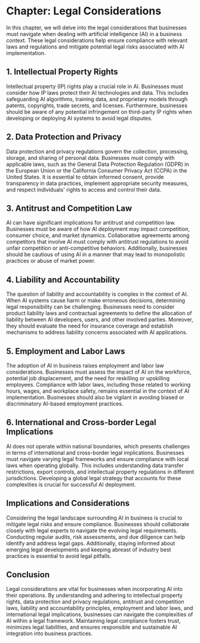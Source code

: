 Chapter: Legal Considerations
=============================

In this chapter, we will delve into the legal considerations that businesses must navigate when dealing with artificial intelligence (AI) in a business context. These legal considerations help ensure compliance with relevant laws and regulations and mitigate potential legal risks associated with AI implementation.

**1. Intellectual Property Rights**
-----------------------------------

Intellectual property (IP) rights play a crucial role in AI. Businesses must consider how IP laws protect their AI technologies and data. This includes safeguarding AI algorithms, training data, and proprietary models through patents, copyrights, trade secrets, and licenses. Furthermore, businesses should be aware of any potential infringement on third-party IP rights when developing or deploying AI systems to avoid legal disputes.

**2. Data Protection and Privacy**
----------------------------------

Data protection and privacy regulations govern the collection, processing, storage, and sharing of personal data. Businesses must comply with applicable laws, such as the General Data Protection Regulation (GDPR) in the European Union or the California Consumer Privacy Act (CCPA) in the United States. It is essential to obtain informed consent, provide transparency in data practices, implement appropriate security measures, and respect individuals' rights to access and control their data.

**3. Antitrust and Competition Law**
------------------------------------

AI can have significant implications for antitrust and competition law. Businesses must be aware of how AI deployment may impact competition, consumer choice, and market dynamics. Collaborative agreements among competitors that involve AI must comply with antitrust regulations to avoid unfair competition or anti-competitive behaviors. Additionally, businesses should be cautious of using AI in a manner that may lead to monopolistic practices or abuse of market power.

**4. Liability and Accountability**
-----------------------------------

The question of liability and accountability is complex in the context of AI. When AI systems cause harm or make erroneous decisions, determining legal responsibility can be challenging. Businesses need to consider product liability laws and contractual agreements to define the allocation of liability between AI developers, users, and other involved parties. Moreover, they should evaluate the need for insurance coverage and establish mechanisms to address liability concerns associated with AI applications.

**5. Employment and Labor Laws**
--------------------------------

The adoption of AI in business raises employment and labor law considerations. Businesses must assess the impact of AI on the workforce, potential job displacement, and the need for reskilling or upskilling employees. Compliance with labor laws, including those related to working hours, wages, and workplace safety, remains essential in the context of AI implementation. Businesses should also be vigilant in avoiding biased or discriminatory AI-based employment practices.

**6. International and Cross-border Legal Implications**
--------------------------------------------------------

AI does not operate within national boundaries, which presents challenges in terms of international and cross-border legal implications. Businesses must navigate varying legal frameworks and ensure compliance with local laws when operating globally. This includes understanding data transfer restrictions, export controls, and intellectual property regulations in different jurisdictions. Developing a global legal strategy that accounts for these complexities is crucial for successful AI deployment.

**Implications and Considerations**
-----------------------------------

Considering the legal landscape surrounding AI in business is crucial to mitigate legal risks and ensure compliance. Businesses should collaborate closely with legal experts to navigate the evolving legal requirements. Conducting regular audits, risk assessments, and due diligence can help identify and address legal gaps. Additionally, staying informed about emerging legal developments and keeping abreast of industry best practices is essential to avoid legal pitfalls.

**Conclusion**
--------------

Legal considerations are vital for businesses when incorporating AI into their operations. By understanding and adhering to intellectual property rights, data protection and privacy regulations, antitrust and competition laws, liability and accountability principles, employment and labor laws, and international legal implications, businesses can navigate the complexities of AI within a legal framework. Maintaining legal compliance fosters trust, minimizes legal liabilities, and ensures responsible and sustainable AI integration into business practices.
